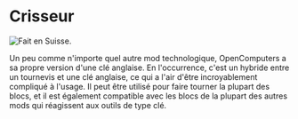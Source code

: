 # Crisseur

![Fait en Suisse.](oredict:oc:wrench)

Un peu comme n'importe quel autre mod technologique, OpenComputers a sa propre version d'une clé anglaise. En l'occurrence, c'est un hybride entre un tournevis et une clé anglaise, ce qui a l'air d'être incroyablement compliqué à l'usage. Il peut être utilisé pour faire tourner la plupart des blocs, et il est également compatible avec les blocs de la plupart des autres mods qui réagissent aux outils de type clé.
